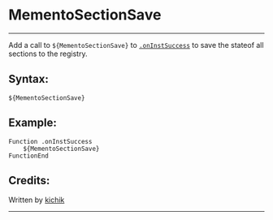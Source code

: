 # MementoSectionSave

---

Add a call to `${MementoSectionSave}` to [`.onInstSuccess`][1] to save the stateof all sections to the registry.

## Syntax:

    ${MementoSectionSave}

## Example:

	Function .onInstSuccess
		${MementoSectionSave}
	FunctionEnd

## Credits:

Written by [kichik][2]

---

[1]: ../../Callbacks/.onInstSuccess.md
[2]: http://nsis.sourceforge.net/User:Kichik